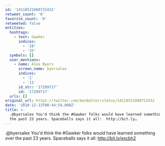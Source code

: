 ```yaml
---
id: '14118531880722432'
retweet_count: '0'
favorite_count: '0'
retweeted: false
entities:
  hashtags:
    - text: Gawker
      indices:
        - '28'
        - '35'
  symbols: []
  user_mentions:
    - name: Alex Byers
      screen_name: byersalex
      indices:
        - '1'
        - '11'
      id_str: '17289717'
      id: '17289717'
  urls: []
original_url: https://twitter.com/benbalter/status/14118531880722432
date: '2010-12-13T00:44:54.000Z'
title: >-
  .@byersalex You'd think the #Gawker folks would have learned something over
  the past 23 years. Spaceballs says it all:  http://bit.ly…
---
```


.@byersalex You'd think the #Gawker folks would have learned something over the past 23 years. Spaceballs says it all:  http://bit.ly/excbh2